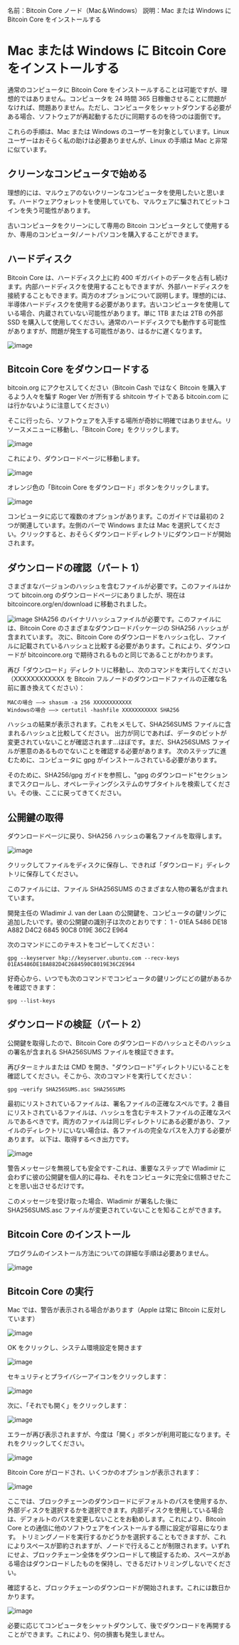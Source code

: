 名前：Bitcoin Core ノード（Mac＆Windows）
説明：Mac または Windows に Bitcoin Core をインストールする

# Mac または Windows に Bitcoin Core をインストールする

通常のコンピュータに Bitcoin Core をインストールすることは可能ですが、理想的ではありません。コンピュータを 24 時間 365 日稼働させることに問題がなければ、問題ありません。ただし、コンピュータをシャットダウンする必要がある場合、ソフトウェアが再起動するたびに同期するのを待つのは面倒です。

これらの手順は、Mac または Windows のユーザーを対象としています。Linux ユーザーはおそらく私の助けは必要ありませんが、Linux の手順は Mac と非常に似ています。

## クリーンなコンピュータで始める

理想的には、マルウェアのないクリーンなコンピュータを使用したいと思います。ハードウェアウォレットを使用していても、マルウェアに騙されてビットコインを失う可能性があります。

古いコンピュータをクリーンにして専用の Bitcoin コンピュータとして使用するか、専用のコンピュータ/ノートパソコンを購入することができます。

## ハードディスク

Bitcoin Core は、ハードディスク上に約 400 ギガバイトのデータを占有し続けます。内部ハードディスクを使用することもできますが、外部ハードディスクを接続することもできます。両方のオプションについて説明します。理想的には、半導体ハードディスクを使用する必要があります。古いコンピュータを使用している場合、内蔵されていない可能性があります。単に 1TB または 2TB の外部 SSD を購入して使用してください。通常のハードディスクでも動作する可能性がありますが、問題が発生する可能性があり、はるかに遅くなります。

![image](assets/1.png)

## Bitcoin Core をダウンロードする

bitcoin.org にアクセスしてください（Bitcoin Cash ではなく Bitcoin を購入するよう人々を騙す Roger Ver が所有する shitcoin サイトである bitcoin.com には行かないように注意してください）

そこに行ったら、ソフトウェアを入手する場所が奇妙に明確ではありません。リソースメニューに移動し、「Bitcoin Core」をクリックします。

![image](assets/2.png)

これにより、ダウンロードページに移動します。

![image](assets/3.png)

オレンジ色の「Bitcoin Core をダウンロード」ボタンをクリックします。

![image](assets/4.png)

コンピュータに応じて複数のオプションがあります。このガイドでは最初の 2 つが関連しています。左側のバーで Windows または Mac を選択してください。クリックすると、おそらくダウンロードディレクトリにダウンロードが開始されます。

## ダウンロードの確認（パート 1）

さまざまなバージョンのハッシュを含むファイルが必要です。このファイルはかつて bitcoin.org のダウンロードページにありましたが、現在は bitcoincore.org/en/download に移動されました。

![image](assets/5.png)
SHA256 のバイナリハッシュファイルが必要です。このファイルには、Bitcoin Core のさまざまなダウンロードパッケージの SHA256 ハッシュが含まれています。
次に、Bitcoin Core のダウンロードをハッシュ化し、ファイルに記載されているハッシュと比較する必要があります。これにより、ダウンロードが bitcoincore.org で期待されるものと同じであることがわかります。

再び「ダウンロード」ディレクトリに移動し、次のコマンドを実行してください（XXXXXXXXXXXX を Bitcoin フルノードのダウンロードファイルの正確な名前に置き換えてください）：

```
MACの場合 —–> shasum -a 256 XXXXXXXXXXXX
Windowsの場合 —–> certutil -hashfile XXXXXXXXXXX SHA256
```

ハッシュの結果が表示されます。これをメモして、SHA256SUMS ファイルに含まれるハッシュと比較してください。
出力が同じであれば、データのビットが変更されていないことが確認されます...ほぼです。まだ、SHA256SUMS ファイルが悪意のあるものでないことを確認する必要があります。
次のステップに進むために、コンピュータに gpg がインストールされている必要があります。

そのために、SHA256/gpg ガイドを参照し、"gpg のダウンロード"セクションまでスクロールし、オペレーティングシステムのサブタイトルを検索してください。その後、ここに戻ってきてください。

## 公開鍵の取得

ダウンロードページに戻り、SHA256 ハッシュの署名ファイルを取得します。

![image](assets/6.png)

クリックしてファイルをディスクに保存し、できれば「ダウンロード」ディレクトリに保存してください。

このファイルには、ファイル SHA256SUMS のさまざまな人物の署名が含まれています。

開発主任の Wladimir J. van der Laan の公開鍵を、コンピュータの鍵リングに追加したいです。彼の公開鍵の識別子は次のとおりです：
1 - 01EA 5486 DE18 A882 D4C2 6845 90C8 019E 36C2 E964

次のコマンドにこのテキストをコピーしてください：

```
gpg --keyserver hkp://keyserver.ubuntu.com --recv-keys 01EA5486DE18A882D4C2684590C8019E36C2E964
```

好奇心から、いつでも次のコマンドでコンピュータの鍵リングにどの鍵があるかを確認できます：

```
gpg --list-keys
```

## ダウンロードの検証（パート 2）

公開鍵を取得したので、Bitcoin Core のダウンロードのハッシュとそのハッシュの署名が含まれる SHA256SUMS ファイルを検証できます。

再びターミナルまたは CMD を開き、"ダウンロード"ディレクトリにいることを確認してください。そこから、次のコマンドを実行してください：

```
gpg –verify SHA256SUMS.asc SHA256SUMS
```

最初にリストされているファイルは、署名ファイルの正確なスペルです。2 番目にリストされているファイルは、ハッシュを含むテキストファイルの正確なスペルであるべきです。両方のファイルは同じディレクトリにある必要があり、ファイルのディレクトリにいない場合は、各ファイルの完全なパスを入力する必要があります。
以下は、取得するべき出力です。

![image](assets/7.png)

警告メッセージを無視しても安全です-これは、重要なステップで Wladimir に会わずに彼の公開鍵を個人的に尋ね、それをコンピュータに完全に信頼させたことを思い出させるだけです。

このメッセージを受け取った場合、Wladimir が署名した後に SHA256SUMS.asc ファイルが変更されていないことを知ることができます。

## Bitcoin Core のインストール

プログラムのインストール方法についての詳細な手順は必要ありません。

![image](assets/8.png)

## Bitcoin Core の実行

Mac では、警告が表示される場合があります（Apple は常に Bitcoin に反対しています）

![image](assets/9.png)

OK をクリックし、システム環境設定を開きます

![image](assets/10.png)

セキュリティとプライバシーアイコンをクリックします：

![image](assets/11.png)

次に、「それでも開く」をクリックします：

![image](assets/12.png)

エラーが再び表示されますが、今度は「開く」ボタンが利用可能になります。それをクリックしてください。

![image](assets/13.png)

Bitcoin Core がロードされ、いくつかのオプションが表示されます：

![image](assets/14.png)

ここでは、ブロックチェーンのダウンロードにデフォルトのパスを使用するか、外部ディスクを選択するかを選択できます。内部ディスクを使用している場合は、デフォルトのパスを変更しないことをお勧めします。これにより、Bitcoin Core との通信に他のソフトウェアをインストールする際に設定が容易になります。
トリミングノードを実行するかどうかを選択することもできますが、これによりスペースが節約されますが、ノードで行えることが制限されます。いずれにせよ、ブロックチェーン全体をダウンロードして検証するため、スペースがある場合はダウンロードしたものを保持し、できるだけトリミングしないでください。

確認すると、ブロックチェーンのダウンロードが開始されます。これには数日かかります。

![image](assets/15.png)

必要に応じてコンピュータをシャットダウンして、後でダウンロードを再開することができます。これにより、何の損害も発生しません。
